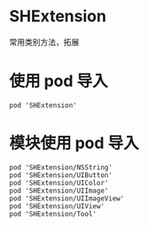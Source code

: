 # SHExtension
常用类别方法，拓展
# 使用 pod 导入
```
pod 'SHExtension'
```
# 模块使用 pod 导入
```
pod 'SHExtension/NSString'
pod 'SHExtension/UIButton'
pod 'SHExtension/UIColor'
pod 'SHExtension/UIImage'
pod 'SHExtension/UIImageView'
pod 'SHExtension/UIView'
pod 'SHExtension/Tool'
```
